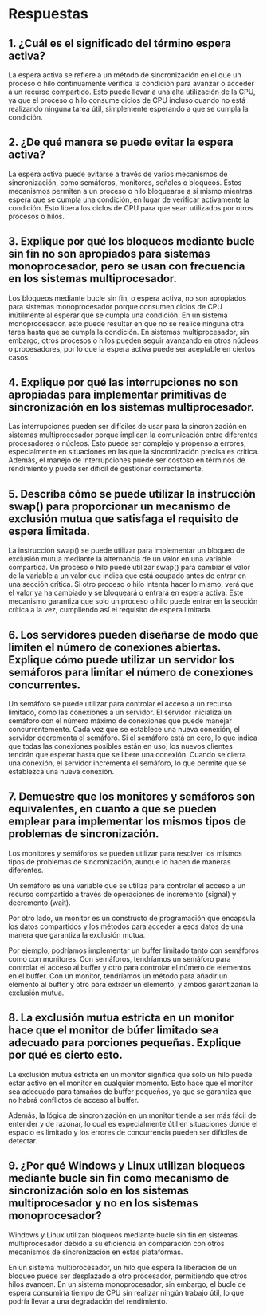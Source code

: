 # Respuestas

## 1. ¿Cuál es el significado del término espera activa?

La espera activa se refiere a un método de sincronización en el que un proceso o hilo continuamente verifica la condición para avanzar o acceder a un recurso compartido. Esto puede llevar a una alta utilización de la CPU, ya que el proceso o hilo consume ciclos de CPU incluso cuando no está realizando ninguna tarea útil, simplemente esperando a que se cumpla la condición.

## 2. ¿De qué manera se puede evitar la espera activa?

La espera activa puede evitarse a través de varios mecanismos de sincronización, como semáforos, monitores, señales o bloqueos. Estos mecanismos permiten a un proceso o hilo bloquearse a sí mismo mientras espera que se cumpla una condición, en lugar de verificar activamente la condición. Esto libera los ciclos de CPU para que sean utilizados por otros procesos o hilos.

## 3. Explique por qué los bloqueos mediante bucle sin fin no son apropiados para sistemas monoprocesador, pero se usan con frecuencia en los sistemas multiprocesador.

Los bloqueos mediante bucle sin fin, o espera activa, no son apropiados para sistemas monoprocesador porque consumen ciclos de CPU inútilmente al esperar que se cumpla una condición. En un sistema monoprocesador, esto puede resultar en que no se realice ninguna otra tarea hasta que se cumpla la condición. En sistemas multiprocesador, sin embargo, otros procesos o hilos pueden seguir avanzando en otros núcleos o procesadores, por lo que la espera activa puede ser aceptable en ciertos casos.

## 4. Explique por qué las interrupciones no son apropiadas para implementar primitivas de sincronización en los sistemas multiprocesador.

Las interrupciones pueden ser difíciles de usar para la sincronización en sistemas multiprocesador porque implican la comunicación entre diferentes procesadores o núcleos. Esto puede ser complejo y propenso a errores, especialmente en situaciones en las que la sincronización precisa es crítica. Además, el manejo de interrupciones puede ser costoso en términos de rendimiento y puede ser difícil de gestionar correctamente.

## 5. Describa cómo se puede utilizar la instrucción swap() para proporcionar un mecanismo de exclusión mutua que satisfaga el requisito de espera limitada.

La instrucción swap() se puede utilizar para implementar un bloqueo de exclusión mutua mediante la alternancia de un valor en una variable compartida. Un proceso o hilo puede utilizar swap() para cambiar el valor de la variable a un valor que indica que está ocupado antes de entrar en una sección crítica. Si otro proceso o hilo intenta hacer lo mismo, verá que el valor ya ha cambiado y se bloqueará o entrará en espera activa. Este mecanismo garantiza que solo un proceso o hilo puede entrar en la sección crítica a la vez, cumpliendo así el requisito de espera limitada.

## 6. Los servidores pueden diseñarse de modo que limiten el número de conexiones abiertas. Explique cómo puede utilizar un servidor los semáforos para limitar el número de conexiones concurrentes.

Un semáforo se puede utilizar para controlar el acceso a un recurso limitado, como las conexiones a un servidor. El servidor inicializa un semáforo con el número máximo de conexiones que puede manejar concurrentemente. Cada vez que se establece una nueva conexión, el servidor decrementa el semáforo. Si el semáforo está en cero, lo que indica que todas las conexiones posibles están en uso, los nuevos clientes tendrán que esperar hasta que se libere una conexión. Cuando se cierra una conexión, el servidor incrementa el semáforo, lo que permite que se establezca una nueva conexión.

## 7. Demuestre que los monitores y semáforos son equivalentes, en cuanto a que se pueden emplear para implementar los mismos tipos de problemas de sincronización.

Los monitores y semáforos se pueden utilizar para resolver los mismos tipos de problemas de sincronización, aunque lo hacen de maneras diferentes. 

Un semáforo es una variable que se utiliza para controlar el acceso a un recurso compartido a través de operaciones de incremento (signal) y decremento (wait). 

Por otro lado, un monitor es un constructo de programación que encapsula los datos compartidos y los métodos para acceder a esos datos de una manera que garantiza la exclusión mutua. 

Por ejemplo, podríamos implementar un buffer limitado tanto con semáforos como con monitores. Con semáforos, tendríamos un semáforo para controlar el acceso al buffer y otro para controlar el número de elementos en el buffer. Con un monitor, tendríamos un método para añadir un elemento al buffer y otro para extraer un elemento, y ambos garantizarían la exclusión mutua.

## 8. La exclusión mutua estricta en un monitor hace que el monitor de búfer limitado sea adecuado para porciones pequeñas. Explique por qué es cierto esto.

La exclusión mutua estricta en un monitor significa que solo un hilo puede estar activo en el monitor en cualquier momento. Esto hace que el monitor sea adecuado para tamaños de buffer pequeños, ya que se garantiza que no habrá conflictos de acceso al buffer. 

Además, la lógica de sincronización en un monitor tiende a ser más fácil de entender y de razonar, lo cual es especialmente útil en situaciones donde el espacio es limitado y los errores de concurrencia pueden ser difíciles de detectar.

## 9. ¿Por qué Windows y Linux utilizan bloqueos mediante bucle sin fin como mecanismo de sincronización solo en los sistemas multiprocesador y no en los sistemas monoprocesador?

Windows y Linux utilizan bloqueos mediante bucle sin fin en sistemas multiprocesador debido a su eficiencia en comparación con otros mecanismos de sincronización en estas plataformas. 

En un sistema multiprocesador, un hilo que espera la liberación de un bloqueo puede ser desplazado a otro procesador, permitiendo que otros hilos avancen. En un sistema monoprocesador, sin embargo, el bucle de espera consumiría tiempo de CPU sin realizar ningún trabajo útil, lo que podría llevar a una degradación del rendimiento.
